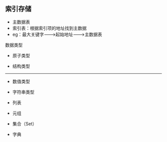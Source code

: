 ## 索引存储

- 主数据表
- 索引表：根据索引项的地址找到主数据
- eg：最大关键字--->起始地址--->主数据表

数据类型

- 原子类型

- 结构类型

---

- 数值类型

- 字符串类型
- 列表
- 元组
- 集合（Set）
- 字典